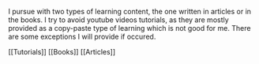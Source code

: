 I pursue with two types of learning content, the one written in articles or in the books.
I try to avoid youtube videos tutorials, as they are mostly provided as a copy-paste type of learning which is not good for me.
There are some exceptions I will provide if occured.

[[Tutorials]]
[[Books]]
[[Articles]]